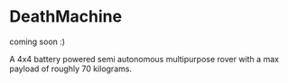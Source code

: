 # DeathMachine

coming soon :)

A 4x4 battery powered semi autonomous multipurpose rover with a max payload of roughly 70 kilograms.
